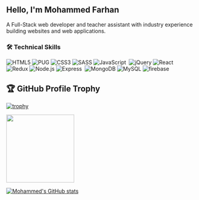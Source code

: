## Hello, I'm Mohammed Farhan

A Full-Stack web developer and teacher assistant with industry experience building websites and web applications. 

### [](https://github.com/OmarHamdann#-tech-stack)🛠 Technical Skills

![HTML5](https://img.shields.io/badge/-HTML5-05122A?style=flat&logo=HTML5)&nbsp;![PUG](https://img.shields.io/badge/-PUG-05122A?style=flat&logo=PUG&logoColor=A86454)&nbsp;![CSS3](https://img.shields.io/badge/-CSS3-05122A?style=flat&logo=CSS3&&logoColor=1572B6)&nbsp;![SASS](https://img.shields.io/badge/-SASS-05122A?style=flat&logo=SASS&&logoColor=CC6699)&nbsp;![JavaScript](https://img.shields.io/badge/-JavaScript-05122A?style=flat&logo=javascript&&logoColor=#F7DF1E)
&nbsp;![jQuery](https://img.shields.io/badge/-jQuery-05122A?style=flat&logo=jQuery&&logoColor=0769AD)&nbsp;![React](https://img.shields.io/badge/-React.js-05122A?style=flat&logo=react&&logoColor=#F7DF1E)&nbsp;![Redux](https://img.shields.io/badge/-Redux-05122A?style=flat&logo=Redux&&logoColor=764ABC)&nbsp;![Node.js](https://img.shields.io/badge/-Node.js-05122A?style=flat&logo=node.js&&logoColor=339933)&nbsp;![Express](https://img.shields.io/badge/-Express-05122A?style=flat&logo=express&&logoColor=white)&nbsp;
![MongoDB](https://img.shields.io/badge/-MongoDB-05122A?style=flat&logo=MongoDB&&logoColor=47A248)&nbsp;![MySQL](https://img.shields.io/badge/-MySQL-05122A?style=flat&logo=MySQL&&logoColor=4479A1)&nbsp;![firebase](https://img.shields.io/badge/-Firebase-05122A?style=flat&logo=firebase&&logoColor=FFCA28)&nbsp;


## 🏆 GitHub Profile Trophy

[![trophy](https://github-profile-trophy.vercel.app/?username=Mohamad-Farhan&row=1&column=6&theme=algolia)](https://github.com/Mohamad-Farhan)

  <img height="180em" src="https://github-readme-stats-eight-theta.vercel.app/api/top-langs/?username=Mohamad-Farhan&layout=compact&langs_count=8&theme=algolia"/> 

[![Mohammed's GitHub stats](https://github-readme-stats.vercel.app/api?username=Mohamad-Farhan&no-bg=true&count_private=true&show_icons=true&theme=algolia)](https://github.com/Mohamad-Farhan)



